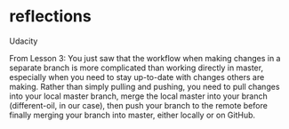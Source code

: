 # reflections
Udacity

From Lesson 3:
You just saw that the workflow when making changes in a separate branch is more complicated than working directly in master, especially when you need to stay up-to-date with changes others are making. Rather than simply pulling and pushing, you need to pull changes into your local master branch, merge the local master into your branch (different-oil, in our case), then push your branch to the remote before finally merging your branch into master, either locally or on GitHub.
